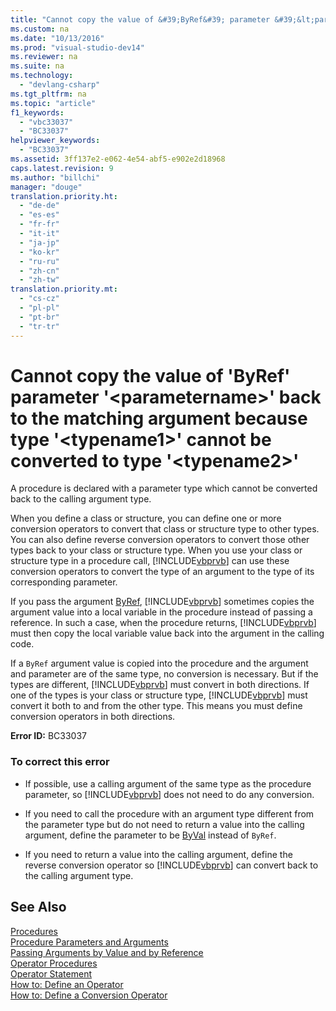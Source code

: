 ```yaml
---
title: "Cannot copy the value of &#39;ByRef&#39; parameter &#39;&lt;parametername&gt;&#39; back to the matching argument because type &#39;&lt;typename1&gt;&#39; cannot be converted to type &#39;&lt;typename2&gt;&#39;"
ms.custom: na
ms.date: "10/13/2016"
ms.prod: "visual-studio-dev14"
ms.reviewer: na
ms.suite: na
ms.technology: 
  - "devlang-csharp"
ms.tgt_pltfrm: na
ms.topic: "article"
f1_keywords: 
  - "vbc33037"
  - "BC33037"
helpviewer_keywords: 
  - "BC33037"
ms.assetid: 3ff137e2-e062-4e54-abf5-e902e2d18968
caps.latest.revision: 9
ms.author: "billchi"
manager: "douge"
translation.priority.ht: 
  - "de-de"
  - "es-es"
  - "fr-fr"
  - "it-it"
  - "ja-jp"
  - "ko-kr"
  - "ru-ru"
  - "zh-cn"
  - "zh-tw"
translation.priority.mt: 
  - "cs-cz"
  - "pl-pl"
  - "pt-br"
  - "tr-tr"
---
```

# Cannot copy the value of &#39;ByRef&#39; parameter &#39;&lt;parametername&gt;&#39; back to the matching argument because type &#39;&lt;typename1&gt;&#39; cannot be converted to type &#39;&lt;typename2&gt;&#39;
A procedure is declared with a parameter type which cannot be converted back to the calling argument type.  
  
 When you define a class or structure, you can define one or more conversion operators to convert that class or structure type to other types. You can also define reverse conversion operators to convert those other types back to your class or structure type. When you use your class or structure type in a procedure call, [!INCLUDE[vbprvb](../codequality/includes/vbprvb_md.md)] can use these conversion operators to convert the type of an argument to the type of its corresponding parameter.  
  
 If you pass the argument [ByRef](../Topic/ByRef%20\(Visual%20Basic\).md), [!INCLUDE[vbprvb](../codequality/includes/vbprvb_md.md)] sometimes copies the argument value into a local variable in the procedure instead of passing a reference. In such a case, when the procedure returns, [!INCLUDE[vbprvb](../codequality/includes/vbprvb_md.md)] must then copy the local variable value back into the argument in the calling code.  
  
 If a `ByRef` argument value is copied into the procedure and the argument and parameter are of the same type, no conversion is necessary. But if the types are different, [!INCLUDE[vbprvb](../codequality/includes/vbprvb_md.md)] must convert in both directions. If one of the types is your class or structure type, [!INCLUDE[vbprvb](../codequality/includes/vbprvb_md.md)] must convert it both to and from the other type. This means you must define conversion operators in both directions.  
  
 **Error ID:** BC33037  
  
### To correct this error  
  
-   If possible, use a calling argument of the same type as the procedure parameter, so [!INCLUDE[vbprvb](../codequality/includes/vbprvb_md.md)] does not need to do any conversion.  
  
-   If you need to call the procedure with an argument type different from the parameter type but do not need to return a value into the calling argument, define the parameter to be [ByVal](../Topic/ByVal%20\(Visual%20Basic\).md) instead of `ByRef`.  
  
-   If you need to return a value into the calling argument, define the reverse conversion operator so [!INCLUDE[vbprvb](../codequality/includes/vbprvb_md.md)] can convert back to the calling argument type.  
  
## See Also  
 [Procedures](../Topic/Procedures%20in%20Visual%20Basic.md)   
 [Procedure Parameters and Arguments](../Topic/Procedure%20Parameters%20and%20Arguments%20\(Visual%20Basic\).md)   
 [Passing Arguments by Value and by Reference](../Topic/Passing%20Arguments%20by%20Value%20and%20by%20Reference%20\(Visual%20Basic\).md)   
 [Operator Procedures](../Topic/Operator%20Procedures%20\(Visual%20Basic\).md)   
 [Operator Statement](../Topic/Operator%20Statement.md)   
 [How to: Define an Operator](../Topic/How%20to:%20Define%20an%20Operator%20\(Visual%20Basic\).md)   
 [How to: Define a Conversion Operator](../Topic/How%20to:%20Define%20a%20Conversion%20Operator%20\(Visual%20Basic\).md)
